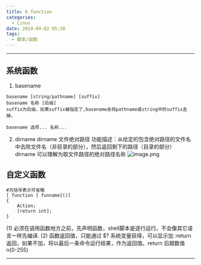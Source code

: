 ```yaml
---
title: 6_function
categories:
  - Linux
date: 2024-04-02 05:20
tags:
  - 脚本/函数
---
```


---

## 系统函数
1. basename
```shell
basename [string/pathname] [suffix]
basename 名称 [后缀]
suffix为后缀，如果suffix被指定了,basename会将pathname或string中的suffix去掉。

basename 选项... 名称...
```
2. dirname
dirname 文件绝对路径 功能描述：从给定的包含绝对路径的文件名中去除文件名（非目录的部分），然后返回剩下的路径（目录的部分）
dirname 可以理解为取文件路径的绝对路径名称
![image.png](https://illyber-images.oss-cn-chengdu.aliyuncs.com/202311250633992.png)

## 自定义函数
```shell
#方括号表示可省略
[ function ] funname[()]
{
    Action;
    [return int];
}
```
(1) 必须在调用函数地方之前，先声明函数，shell脚本是逐行运行。不会像其它语言一样先编译.
(2) 函数返回值，只能通过 $? 系统变量获得，可以显示加 :return 返回，如果不加，将以最后一条命令运行结果，作为返回值。return 后跟数值 n(0-255)

---
